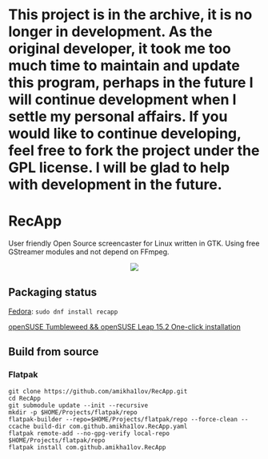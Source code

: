 # This project is in the archive, it is no longer in development. As the original developer, it took me too much time to maintain and update this program, perhaps in the future I will continue development when I settle my personal affairs. If you would like to continue developing, feel free to fork the project under the GPL license. I will be glad to help with development in the future.

# RecApp


User friendly Open Source screencaster for Linux written in GTK. Using free GStreamer modules and not depend on FFmpeg.


<p align="center">
  <img src="https://raw.githubusercontent.com/amikha1lov/RecApp/master/RecApp-screenshot.png" style="max-width:100%;">
</p>


## Packaging status

[Fedora](https://src.fedoraproject.org/rpms/recapp): `sudo dnf install recapp`

[openSUSE Tumbleweed && openSUSE Leap 15.2 One-click installation](https://software.opensuse.org//download.html?project=GNOME%3AApps&package=recapp)

## Build from source

### Flatpak

```
git clone https://github.com/amikha1lov/RecApp.git
cd RecApp
git submodule update --init --recursive
mkdir -p $HOME/Projects/flatpak/repo
flatpak-builder --repo=$HOME/Projects/flatpak/repo --force-clean --ccache build-dir com.github.amikha1lov.RecApp.yaml
flatpak remote-add --no-gpg-verify local-repo $HOME/Projects/flatpak/repo
flatpak install com.github.amikha1lov.RecApp
```
